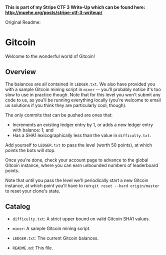 **This is part of my Stripe CTF 3 Write-Up which can be found here:
http://muehe.org/posts/stripe-ctf-3-writeup/**


Original Readme:

# Gitcoin

Welcome to the wonderful world of Gitcoin!

## Overview

The balances are all contained in `LEDGER.txt`. We also have provided
you with a sample Gitcoin mining script in `miner` -- you'll probably
notice it's too slow to use in practice though. Note that for this
level you won't submit any code to us, as you'll be running everything
locally (you're welcome to email us solutions if you think they are
particularly cool, though).

The only commits that can be pushed are ones that:

- Increments an existing ledger entry by 1, or adds a new ledger entry
  with balance: 1; and
- Has a SHA1 lexicographically less than the value in `difficulty.txt`.

Add yourself to `LEDGER.txt` to pass the level (worth 50 points), at
which points the bots will stop.

Once you're done, check your account page to advance to the global
Gitcoin instance, where you can earn unbounded numbers of leaderboard
points.

Note that until you pass the level we'll periodically start a new
Gitcoin instance, at which point you'll have to run `git reset --hard
origin/master` to reset your clone's state.

## Catalog

- `difficulty.txt`: A strict upper bound on valid Gitcoin SHA1 values.

- `miner`: A sample Gitcoin mining script.

- `LEDGER.txt`: The current Gitcoin balances.

- `README.md`: This file.
